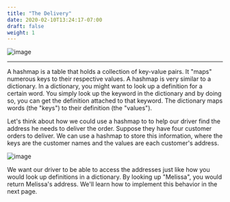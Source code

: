 ```yaml
---
title: "The Delivery"
date: 2020-02-10T13:24:17-07:00
draft: false
weight: 1
--- 
```


<!--<link rel="stylesheet" href="../../style.css">-->

![image](../../img/mapIntro.png)

<hr>

A hashmap is a table that holds a collection of key-value pairs. It "maps" numerous keys to their respective values. A hashmap is very similar to a dictionary. In a dictionary, you might want to look up a definition for a certain word. You simply look up the keyword in the dictionary and by doing so, you can get the definition attached to that keyword. The dictionary maps words (the "keys") to their definition (the "values").

Let's think about how we could use a hashmap to to help our driver find the address he needs to deliver the order. Suppose they have four customer orders to deliver. We can use a hashmap to store this information, where the keys are the customer names and the values are each customer's address.

![image](../../img/customerName.png)

We want our driver to be able to access the addresses just like how you would look up definitions in a dictionary. By looking up "Melissa", you would return Melissa's address. We'll learn how to implement this behavior in the next page.